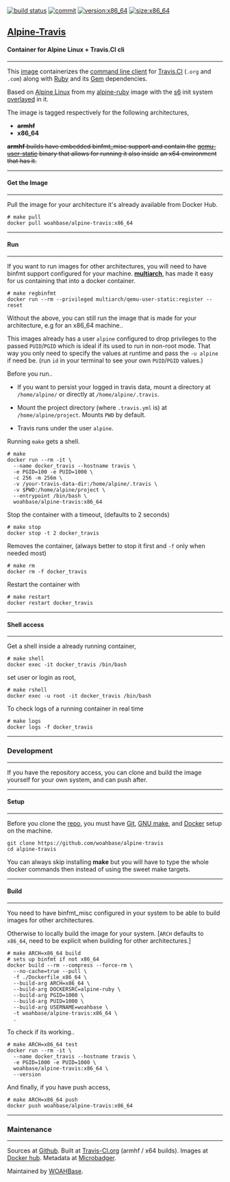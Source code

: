 [![build status][251]][232] [![commit][255]][231] [![version:x86_64][256]][235] [![size:x86_64][257]][235]

## [Alpine-Travis][234]
#### Container for Alpine Linux + Travis.CI cli
---

This [image][233] containerizes the [command line client][137] for
[Travis.CI][138] (`.org` and `.com`) along with [Ruby][135] and its
[Gem][136] dependencies.

Based on [Alpine Linux][131] from my [alpine-ruby][132] image with
the [s6][133] init system [overlayed][134] in it.

The image is tagged respectively for the following architectures,
* ~~**armhf**~~
* **x86_64**

~~**armhf** builds have embedded binfmt_misc support and contain the~~
~~[qemu-user-static][105] binary that allows for running it also inside~~
~~an x64 environment that has it.~~

---
#### Get the Image
---

Pull the image for your architecture it's already available from
Docker Hub.

```
# make pull
docker pull woahbase/alpine-travis:x86_64
```

---
#### Run
---

If you want to run images for other architectures, you will need
to have binfmt support configured for your machine. [**multiarch**][104],
has made it easy for us containing that into a docker container.

```
# make regbinfmt
docker run --rm --privileged multiarch/qemu-user-static:register --reset
```

Without the above, you can still run the image that is made for your
architecture, e.g for an x86_64 machine..

This images already has a user `alpine` configured to drop
privileges to the passed `PUID`/`PGID` which is ideal if its used
to run in non-root mode. That way you only need to specify the
values at runtime and pass the `-u alpine` if need be. (run `id`
in your terminal to see your own `PUID`/`PGID` values.)

Before you run..

* If you want to persist your logged in travis data, mount
  a directory at `/home/alpine/` or directly at
  `/home/alpine/.travis`.

* Mount the project directory (where `.travis.yml` is) at
  `/home/alpine/project`. Mounts `PWD` by default.

* Travis runs under the user `alpine`.

Running `make` gets a shell.

```
# make
docker run --rm -it \
  --name docker_travis --hostname travis \
  -e PGID=100 -e PUID=1000 \
  -c 256 -m 256m \
  -v /your-travis-data-dir:/home/alpine/.travis \
  -v $PWD:/home/alpine/project \
  --entrypoint /bin/bash \
  woahbase/alpine-travis:x86_64
```

Stop the container with a timeout, (defaults to 2 seconds)

```
# make stop
docker stop -t 2 docker_travis
```

Removes the container, (always better to stop it first and `-f`
only when needed most)

```
# make rm
docker rm -f docker_travis
```

Restart the container with

```
# make restart
docker restart docker_travis
```

---
#### Shell access
---

Get a shell inside a already running container,

```
# make shell
docker exec -it docker_travis /bin/bash
```

set user or login as root,

```
# make rshell
docker exec -u root -it docker_travis /bin/bash
```

To check logs of a running container in real time

```
# make logs
docker logs -f docker_travis
```

---
### Development
---

If you have the repository access, you can clone and
build the image yourself for your own system, and can push after.

---
#### Setup
---

Before you clone the [repo][231], you must have [Git][101], [GNU make][102],
and [Docker][103] setup on the machine.

```
git clone https://github.com/woahbase/alpine-travis
cd alpine-travis
```
You can always skip installing **make** but you will have to
type the whole docker commands then instead of using the sweet
make targets.

---
#### Build
---

You need to have binfmt_misc configured in your system to be able
to build images for other architectures.

Otherwise to locally build the image for your system.
[`ARCH` defaults to `x86_64`, need to be explicit when building
for other architectures.]

```
# make ARCH=x86_64 build
# sets up binfmt if not x86_64
docker build --rm --compress --force-rm \
  --no-cache=true --pull \
  -f ./Dockerfile_x86_64 \
  --build-arg ARCH=x86_64 \
  --build-arg DOCKERSRC=alpine-ruby \
  --build-arg PGID=1000 \
  --build-arg PUID=1000 \
  --build-arg USERNAME=woahbase \
  -t woahbase/alpine-travis:x86_64 \
  .
```

To check if its working..

```
# make ARCH=x86_64 test
docker run --rm -it \
  --name docker_travis --hostname travis \
  -e PGID=1000 -e PUID=1000 \
  woahbase/alpine-travis:x86_64 \
  --version
```

And finally, if you have push access,

```
# make ARCH=x86_64 push
docker push woahbase/alpine-travis:x86_64
```

---
### Maintenance
---

Sources at [Github][106]. Built at [Travis-CI.org][107] (armhf / x64 builds). Images at [Docker hub][108]. Metadata at [Microbadger][109].

Maintained by [WOAHBase][204].

[101]: https://git-scm.com
[102]: https://www.gnu.org/software/make/
[103]: https://www.docker.com
[104]: https://hub.docker.com/r/multiarch/qemu-user-static/
[105]: https://github.com/multiarch/qemu-user-static/releases/
[106]: https://github.com/
[107]: https://travis-ci.org/
[108]: https://hub.docker.com/
[109]: https://microbadger.com/

[131]: https://alpinelinux.org/
[132]: https://hub.docker.com/r/woahbase/alpine-s6
[133]: https://skarnet.org/software/s6/
[134]: https://github.com/just-containers/s6-overlay
[135]: https://www.ruby-lang.org
[136]: https://rubygems.org
[137]: https://github.com/travis-ci/travis.rb
[138]: https://travis-ci.org/

[201]: https://github.com/woahbase
[202]: https://travis-ci.org/woahbase/
[203]: https://hub.docker.com/u/woahbase
[204]: https://woahbase.online/

[231]: https://github.com/woahbase/alpine-travis
[232]: https://travis-ci.org/woahbase/alpine-travis
[233]: https://hub.docker.com/r/woahbase/alpine-travis
[234]: https://woahbase.online/#/images/alpine-travis
[235]: https://microbadger.com/images/woahbase/alpine-travis:x86_64

[251]: https://travis-ci.org/woahbase/alpine-travis.svg?branch=master

[255]: https://images.microbadger.com/badges/commit/woahbase/alpine-travis.svg

[256]: https://images.microbadger.com/badges/version/woahbase/alpine-travis:x86_64.svg
[257]: https://images.microbadger.com/badges/image/woahbase/alpine-travis:x86_64.svg
